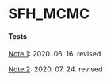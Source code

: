 # SFH_MCMC

#### Tests
[Note 1](https://nbviewer.jupyter.org/gist/joungh93/e4a32ee7a62c34d0ed352f564f6e114b): 2020. 06. 16. revised

[Note 2](https://nbviewer.jupyter.org/gist/joungh93/5c5a4be8025a0297d536ee4eb253ba8a): 2020. 07. 24. revised
